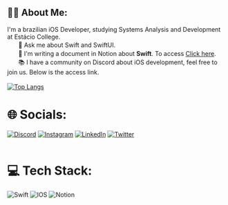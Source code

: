 ## 🙇‍♂️ About Me:
I'm a brazilian iOS Developer, studying Systems Analysis and Development at Estácio College.<br>
ㅤㅤ💬  Ask me about Swift and SwiftUI.<br>
ㅤㅤ📝  I'm writing a document in Notion about <strong>Swift</strong>. To access <a href="https://lucasreald.notion.site/lucasreald/Guia-Swift-820bffbbb32c4f5ca658e3ab725c12d1" target="_blank">Click here</a>.<br>
ㅤㅤ📚  I have a community on Discord about iOS development, feel free to join us. Below is the access link.<br>
<br>
[![Top Langs](https://github-readme-stats.vercel.app/api/top-langs/?username=lucasreald&langs_count=8)](https://github.com/anuraghazra/github-readme-stats)
<br>
# 🌐 Socials:
[![Discord](https://img.shields.io/badge/Discord-%237289DA.svg?logo=discord&logoColor=white)](https://discord.gg/https://discord.gg/aQyPJ5Uehj) [![Instagram](https://img.shields.io/badge/Instagram-%23E4405F.svg?logo=Instagram&logoColor=white)](https://instagram.com/lucasreald) [![LinkedIn](https://img.shields.io/badge/LinkedIn-%230077B5.svg?logo=linkedin&logoColor=white)](https://www.linkedin.com/in/lucasrealdias/) [![Twitter](https://img.shields.io/badge/Twitter-%231DA1F2.svg?logo=Twitter&logoColor=white)](https://twitter.com/lucasrealdias) 
<br><br>
# 💻 Tech Stack:
![Swift](https://img.shields.io/badge/swift-F54A2A?style=for-the-badge&logo=swift&logoColor=white) ![IOS](https://img.shields.io/badge/IOS-%2320232a.svg?style=for-the-badge&logo=apple&logoColor=white) ![Notion](https://img.shields.io/badge/Notion-%23000000.svg?style=for-the-badge&logo=notion&logoColor=white)
<br><br>
